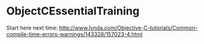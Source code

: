 # ObjectCEssentialTraining



Start here next time: 
http://www.lynda.com/Objective-C-tutorials/Common-compile-time-errors-warnings/143328/157023-4.html

